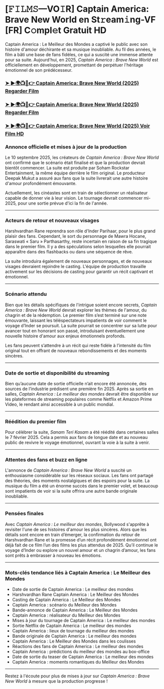 # [𝙵𝙸𝙻𝙼𝚂—VO𝙸R] Captain America: Brave New World en St𝚛eam𝚒ng-VF [FR] C𝚘mpl𝚎t Gratuit HD

Captain America : Le Meilleur des Mondes a captivé le public avec son histoire d'amour déchirante et sa musique inoubliable. Au fil des années, le film a bâti une base de fans fidèles, ce qui a suscité une immense attente pour sa suite. Aujourd'hui, en 2025, *Captain America : Brave New World* est officiellement en développement, promettant de perpétuer l'héritage émotionnel de son prédécesseur.

### [➤ ►🌍📺📱👉   Captain America: Brave New World (2025) Regarder Film](https://movie-247.com/fr/movie/822119/captain-america-GOV)

### [➤ ►🌍📺📱👉   Captain America: Brave New World (2025) Regarder Film](https://movie-247.com/fr/movie/822119/captain-america-GOV)

### [➤ ►🌍📺📱👉   Captain America: Brave New World (2025) Voir Film HD](https://movie-247.com/fr/movie/822119/captain-america-GOV)

### **Annonce officielle et mises à jour de la production**

Le 10 septembre 2025, les créateurs de *Captain America : Brave New World* ont confirmé que le scénario était finalisé et que la production devrait bientôt commencer. La suite est produite par Soham Rockstar Entertainment, la même équipe derrière le film original. Le producteur Deepak Mukut a assuré aux fans que la suite livrerait une autre histoire d'amour profondément émouvante.

Actuellement, les cinéastes sont en train de sélectionner un réalisateur capable de donner vie à leur vision. Le tournage devrait commencer mi-2025, pour une sortie prévue d'ici la fin de l'année.

---

### **Acteurs de retour et nouveaux visages**

Harshvardhan Rane reprendra son rôle d'Inder Parihaar, pour le plus grand plaisir des fans. Cependant, le sort du personnage de Mawra Hocane, Saraswati « Saru » Parthasarthy, reste incertain en raison de sa fin tragique dans le premier film. Il y a des spéculations selon lesquelles elle pourrait apparaître dans des flashbacks ou dans une séquence de rêve.

La suite introduira également de nouveaux personnages, et de nouveaux visages devraient rejoindre le casting. L'équipe de production travaille activement sur les décisions de casting pour garantir un récit captivant et émotionnel.

---

### **Scénario attendu**

Bien que les détails spécifiques de l'intrigue soient encore secrets, *Captain America : Brave New World* devrait explorer les thèmes de l'amour, du chagrin et de la rédemption. Le premier film s’est terminé sur une note émouvante, laissant les téléspectateurs impatients de voir comment le voyage d’Inder se poursuit. La suite pourrait se concentrer sur sa lutte pour avancer tout en honorant son passé, introduisant éventuellement une nouvelle histoire d'amour aux enjeux émotionnels profonds.

Les fans peuvent s’attendre à un récit qui reste fidèle à l’intensité du film original tout en offrant de nouveaux rebondissements et des moments sincères.

---

### **Date de sortie et disponibilité du streaming**

Bien qu’aucune date de sortie officielle n’ait encore été annoncée, des sources de l’industrie prédisent une première fin 2025. Après sa sortie en salles, *Captain America : Le meilleur des mondes* devrait être disponible sur les plateformes de streaming populaires comme Netflix et Amazon Prime Video, le rendant ainsi accessible à un public mondial.

---

### **Réédition du premier film**

Pour célébrer la suite, *Sanam Teri Kasam* a été réédité dans certaines salles le 7 février 2025. Cela a permis aux fans de longue date et au nouveau public de revivre le voyage émotionnel, ouvrant la voie à la suite à venir.

---

### **Attentes des fans et buzz en ligne**

L'annonce de *Captain America : Brave New World* a suscité un enthousiasme considérable sur les réseaux sociaux. Les fans ont partagé des théories, des moments nostalgiques et des espoirs pour la suite. La musique du film a été un énorme succès dans le premier volet, et beaucoup sont impatients de voir si la suite offrira une autre bande originale inoubliable.

---

### **Pensées finales**

Avec *Captain America : Le meilleur des mondes*, Bollywood s'apprête à revisiter l'une de ses histoires d'amour les plus sincères. Alors que les détails sont encore en train d’émerger, la confirmation du retour de Harshvardhan Rane et la promesse d’un récit profondément émotionnel ont déjà fait de ce film l’un des films les plus attendus de 2025. Qu’il continue le voyage d’Inder ou explore un nouvel amour et un chagrin d’amour, les fans sont prêts à embrasser à nouveau les émotions.

---

### **Mots-clés tendance liés à Captain America : Le Meilleur des Mondes**

- Date de sortie de Captain America : Le meilleur des mondes  
- Harshvardhan Rane Captain America : Le Meilleur des Mondes  
- Casting de Captain America : Le Meilleur des Mondes  
- Captain America : scénario du Meilleur des Mondes  
- Bande-annonce de Captain America : Le Meilleur des Mondes  
- Captain America : réalisateur du Meilleur des Mondes  
- Mises à jour du tournage de Captain America : Le meilleur des mondes  
- Sortie Netflix de Captain America : Le meilleur des mondes  
- Captain America : lieux de tournage du meilleur des mondes  
- Bande originale de Captain America : Le meilleur des mondes  
- Captain America : Le Meilleur des Mondes dans les coulisses  
- Réactions des fans de Captain America : Le meilleur des mondes  
- Captain America : prédictions du meilleur des mondes au box-office  
- Date de sortie du teaser de Captain America : Le meilleur des mondes  
- Captain America : moments romantiques du Meilleur des Mondes  

---

Restez à l'écoute pour plus de mises à jour sur *Captain America : Brave New World* à mesure que la production progresse !
